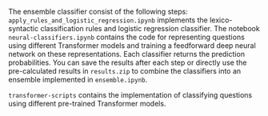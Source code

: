
The ensemble classifier consist of the following steps: `apply_rules_and_logistic_regression.ipynb` implements the lexico-syntactic classification rules and logistic regression classifier. The notebook `neural-classifiers.ipynb` contains the code for representing questions using different Transformer models and training a feedforward deep neural network on these representations. Each classifier returns the prediction probabilities. You can save the results after each step or directly use the pre-calculated results in `results.zip` to combine the classifiers into an ensemble implemented in `ensemble.ipynb`.

`transformer-scripts` contains the implementation of classifying questions using different pre-trained Transformer models.
